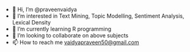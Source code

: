 - 👋 Hi, I’m @praveenvaidya
- 👀 I’m interested in Text Mining, Topic Modelling, Sentiment Analysis, Lexical Density
- 🌱 I’m currently learning R programming
- 💞️ I’m looking to collaborate on above subjects
- 📫 How to reach me vaidyapraveen50@gmail.com

<!---
praveenvaidya/praveenvaidya is a ✨ special ✨ repository because its `README.md` (this file) appears on your GitHub profile.
You can click the Preview link to take a look at your changes.
--->
